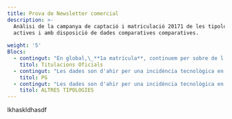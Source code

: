 ```yaml
---
title: Prova de Newsletter comercial
description: >-
  Anàlisi de la campanya de captació i matriculació 20171 de les tipologies
  actives i amb disposició de dades comparatives comparatives.
   
weight: '5'
Blocs:
  - contingut: "En global,\_**1a matrícula**, continuem per sobre de l’any passat, tenim un\_**\\+29,7% d’impactes**, un\\*\\*\\+24,4% d’accessos\\*\\*\_i estem a un\_**\\+25,2%**\_per sobre en\_**matrícules.**\n\nEn el total de\_**T.O. 1a Matrícula**\_portem xx.xxx matrícules mentre que a les\_ mateixes dates de l’any passat portàvem x.xxx.\n\nA nivell global de Graus, estem per sobre de l’any passat (\\+12,5%), amb creixement tant a Catalunya (\\+7,8%), com a Resta Espanya (\\+23,5%) com Internacional (\\+17,9%).\n\nHi ha tres Graus que ja han assolit l'objectiu. El nou grau d’Arts \_arribant a les xxx matrícules, \_el Grau de Relacions Internacionals amb xxx matrícules i Disseny i creació digital amb xxx.\n\nEn quant a MU, tenim x que han assolit ja els objectius de Matrícula, el MU Dificultats de l’Aprenentatge, el MU Bioinformàtica i Bioestadística, el MU de Psicopedagogia, el MU de Ciències de les dades , MU de Direcció i Gestió e Recursos Humans, i MU\_Seguretat de les tecnologies de la informació\n\nPel que fa a\_**Rematrícula**, en global estem a un \\+11,4% de creixement en vers a l’any passat i mig punt per sobre respecte el \_nivell d’assoliment que l’any passat. Tot i que afecta a un número reduït de matrícules, comentar que dilluns va començar la rematrícula dels LRU i portem xx matrícules que encara no estan registrades a l'informe.\n\n* **GRAUS – 1a Matrícula**\n\nAquesta setmana el ritme de matrícules \_ha estat superior al de l’any passat i continuem amb dades positives.\n\n**portem x.xxx matrícules mentre que l’any passat teníem x.xxx.**\n\nTenim un \\+23,5% més\_**d’interessats**\_en vers a l’any passat, estem a un \\+11,1% en\_**Accessos**, hem millorat en vers a la setmana passada i a un \\+12,5% en\\*\\*\_matrícules,\_\_\\*\\*hem millorat també en vers a la setmana passada,\_\_tot i aquesta millora, continuem amb 4 graus amb diferencies de més de xx matrícules per sota\_ en ves a l’any passat. 3 d’aquest Graus son d’alt volum de matriculació, Criminologia, Economia i Tecnologies de Telecomunicació, i hi ha 1 amb aquest volum de pèrdua que té objectiu de menys volum, Ciències Socials.\n\nDestacar respecte dels 2 Graus nous \_el Grau D’Arts que ja ha superat l’objectiu amb xxx matrícules i al grau de Relacions Internacionals que també supera l'objectiu amb xxx matrícules.\n\nDestacar també el Grau en\_Disseny i creació digital amb xxx matrícules també supera l'objectiu amb un assoliment del 108%.\n\nSi analitzem l’evolució de les matrícules per\_**zona geogràfica**\_observem estem en positiu en totes les zones geogràfiques:.\n\n**Catalunya**: Portem x.xxx matrícules i l’any passat x.xxx.\n\n**Resta d’Espanya**: Estem per sobre de l’any passat, portem x.xxx matrícules en vers a les x.xxx que portàvem l’any passat.\n\n**Internacional**: Estem per sobre en vers a l’any passat en aquesta zona geogràfica. Portem xxx matrícules mentre que l’any passat teníem xxx.\n\nEl pes per zona geogràfica ha variat un punt, igual que el semestre passat, en benefici de Catalunya respecte la setmana passada.\n\nEl 74% de la matrícula de Grau la trobem concentrada a Europa.\n\n* **MU -\_ 1a Matrícula**\n\nMalgrat aquesta setmana el ritme ha estat un mica inferior, continuem amb un bon ritme de matriculació dels MU,\_portem x.xxx matrícules mentre que l’any passat portàvem x.xxx**.**\n\nTenim un \\+39,5% més\_**d’interessats**\_en vers a l’any passat,\_s’ha reduït respecte la setmana passada.\n\nEstem a un\_**\\+52,5% de matrícules**\_i\_s’ha reduït respecte la setmana passada.\n\nSi analitzem l’evolució de les matricules per\_**zona geogràfica**\_l’evolució és\_ positiva en totes les zones:\n\n**Catalunya**: Portem x.xxx matrícules en vers a les x.xxx de l’any passat.\n\n**Resta d’Espanya**: Portem x.xxx matrícules en vers a les x.xxx que portàvem l’any passat.\n\n**Internacional**: actualment portem xxx matrícules en vers les xxx que teníem l’any passat.\n\nEl 43% de la matrícula internacional prové de Latam i un 46% d’Europa. Creix el pes d'Amèrica de l Nord que passa d'aportar el 2% al 5% enguany.\n\nPel que fa a Colòmbia,\_ l’Efecte de les beques d'ICETEX es veurà a partir 7 de setembre, data a partir de la quan es comunicarà la resolució definitiva de les beques als candidats.\n\n* **GRAUS – Rematrícula**\n\nEstem per sobre respecte l’any passat en un\_**\\+7,6%**, i un punt per sobre d’assoliment (96,8% vs 95,6%).\n\n* **MU -\_ Rematrícula**\n\nTenim un creixement del\_\\*\\*\\+41,9%\_\\*\\*i continuem 4 punts per sobre en assoliment en vers a l’any passat.\\*\\*\\*\\*"
    titol: Titulacions Oficials
  - contingut: "Les dades son d'ahir per una incidència tecnològica en el sistema de reporting. Estem a un \\+5% per sobre en interessats, un cop resolt el problema amb els impactes del semestre passat.\_\_\n\nPortem\_**x.xxx matrícules en vers a les x.xxx**\_que portàvem l’any passat, el que suposa un creixement del\_**\\+6,2**%.\_Estem 3,5 punts per sota en assoliment en vers a l'any passat."
    titol: PG
  - contingut: "Les dades son d'ahir per una incidència tecnològica en el sistema de reporting.****\n\n* **Cursos d’Idiomes**:\n\n> La campanya va molt bé, portem\_**x.xxx**\_matrícules en vers les x.xxx que teníem l’any passat (**\\+22,1%**).\n>\n> Si ho mirem per idiomes, van tots en positiu excepte Alemany i Xinès. L'anglès és el més demandat pel CIM, amb un 70% del total de matrícules.\_\n>\n> Si en centrem en zones Geogràfiques, tenim creixement a les tres zones, Catalunya (\\+19%), Resta d’Espanya (\\+45%) i Internacional (\\+59%).\n>\n> Per nivells, destacar l'increment exponencial de matrícules en nivells avançats.\n\n\_\n\n* **Assignatures Lliures:**\n\n> Portem\_**xxx**\_matrícules en vers a les xxx que portàvem l’any passat, el que significa un\_**\\+9,6%**\_per sobre de la campanya 2016.1.\n>\n> Per àmbits de coneixement, destacar AiH per ser la que porta més matrícules respecte la campanya anterior. Destaquem la demanda en les assignatures d'Humanitats i Història.\n>\n> Si ho mirem per zones geogràfiques, Catalunya va un \\+7% i la Resta Espanya un \\+27%.\n>\n> \_\n\n* **Seminaris de Tardor**\n\n> La campanya va començar fa una setmana. Portem\_**xx**\_matrícules en vers les xx que teníem l’any passat (**\\+69,2%**).\n>\n> Per\_**àmbits de coneixement**, destacar Salut per la seva demanda creixent en els cursos de Neuroeducació i Alimentació i Salut en l'àmbit de la Nutrició.\n>\n> I si ens centrem en**\_zones Geogràfiques**, tenim creixement a les dues zones: Catalunya en un \\+32% i Resta Espanya en un \\+175%"
    titol: ALTRES TIPOLOGIES
---
```

lkhaskldhasdf





